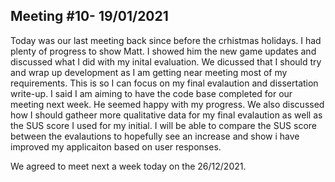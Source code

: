 ## Meeting #10- 19/01/2021
Today was our last meeting back since before the crhistmas holidays. I had plenty of progress to show Matt. I showed him the new game updates and discussed what I did with my inital evaluation. We dicussed that I should try and wrap up development as I am getting near meeting most of my requirements. This is so I can focus on my final evalaution and dissertation write-up. I said I am aiming to have the code base completed for our meeting next week. He seemed happy with my progress. We also discussed how I should gatheer more qualitative data for my final evalaution as well as the SUS score I used for my initial. I will be able to compare the SUS score between the evalautions to hopefully see an increase and show i have improved my applicaiton based on user responses.

We agreed to meet next a week today on the 26/12/2021.

